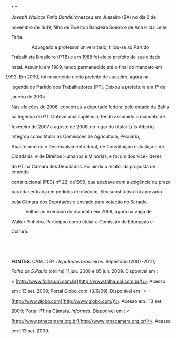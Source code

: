 

* *



*Joseph Wallace Faria Bandeira*nasceu em Juazeiro (BA) no dia 6 de

novembro de 1949, filho de Ewerton Bandeira Soeiro e de Ana Hilda Leite

Faria.          



                Advogado e professor universitário, filiou-se ao Partido

Trabalhista Brasileiro (PTB) e em 1988 foi eleito prefeito de sua cidade

natal. Assumiu em 1989, tendo permanecido até o final do mandato em

1992. Em 2000, foi novamente eleito prefeito de Juazeiro, agora na

legenda do Partido dos Trabalhadores (PT). Deixou a prefeitura em 1º de

janeiro de 2005.



Nas eleições de 2006, concorreu a deputado federal pelo estado da Bahia

na legenda do PT. Obteve uma suplência, tendo assumido o mandato de

fevereiro de 2007 a agosto de 2008, no lugar do titular Luís Alberto.

Integrou como titular as Comissões de Agricultura, Pecuária,

Abastecimento e Desenvolvimento Rural, de Constituição e Justiça e de

Cidadania, e de Direitos Humanos e Minorias, e foi um dos vice-líderes

do PT na Câmara dos Deputados. Foi ainda o relator da proposta de emenda

constitucional (PEC) nº 22, de1999, que acabava com a exigência de prazo

para dar entrada em pedidos de divórcio. Seu substitutivo foi aprovado

pela Câmara dos Deputados e enviado para votação no Senado.



           Voltou ao exercício do mandato em 2009, agora na vaga de

Walter Pinheiro. Participou como titular a Comissão de Educação e

Cultura.



          



 



**FONTES**: CÂM. DEP. *Deputados brasileiros*. Repertório (2007-2011);

*Folha de S.Paulo* (online) 11 jun. 2008 e 05 jun. 2009. Disponível em :

\< [http://www.folha.uol.com.br](http://www.folha.uol.com.br/)\>. Acesso

em : 13 set. 2009; Portal Globo.com. (3/6/09). Disponível em : \<

[http://www.globo.com](http://www.globo.com/)\>. Acesso em : 13 set.

2009; Portal PT na Câmara. *Informes.* Disponível em : \<

[http://www.ptnacamara.org.br](http://www.ptnacamara.org.br/)\>. Acesso

em : 13 set. 2009.



 



 



 



 



 



 



 

